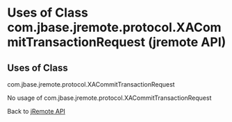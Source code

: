 # Uses of Class com.jbase.jremote.protocol.XACommitTransactionRequest (jremote API)

<PageHeader />

## Uses of Class

com.jbase.jremote.protocol.XACommitTransactionRequest

No usage of com.jbase.jremote.protocol.XACommitTransactionRequest

Back to [jRemote API](./../../README.md)
  
<PageFooter />
